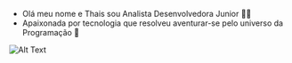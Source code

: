 - Olá meu nome e Thais sou Analista Desenvolvedora Junior 👩‍💻
- Apaixonada por tecnologia que resolveu aventurar-se pelo universo da Programação 💜

![Alt Text](https://media3.giphy.com/media/bcKmIWkUMCjVm/giphy.gif)
